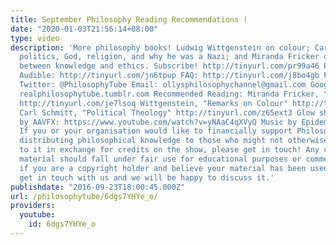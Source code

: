 ```yaml
---
title: September Philosophy Reading Recommendations !
date: "2020-01-03T21:56:14+08:00"
type: video
description: 'More philosophy books! Ludwig Wittgenstein on colour; Carl Schmitt on
  politics, God, religion, and why he was a Nazi; and Miranda Fricker on the link
  between knowledge and ethics. Subscribe! http://tinyurl.com/pr99a46 Patreon: http://www.patreon.com/PhilosophyTube
  Audible: http://tinyurl.com/jn6tpup FAQ: http://tinyurl.com/j8bo4gb Facebook: http://tinyurl.com/jgjek5w
  Twitter: @PhilosophyTube Email: ollysphilosophychannel@gmail.com Google+: google.com/+thephilosophytube
  realphilosophytube.tumblr.com Recommended Reading: Miranda Fricker, "Epistemic Injustice:
  http://tinyurl.com/je7lsoq Wittgenstein, "Remarks on Colour" http://tinyurl.com/zvkd9jt
  Carl Schmitt, "Political Theology" http://tinyurl.com/z65ext3 Glow shine animation
  by AAVFX: https://www.youtube.com/watch?v=yNAaC4qXVyQ Music by Epidemic Sound (Epidemicsound.com)
  If you or your organisation would like to financially support Philosophy Tube in
  distributing philosophical knowledge to those who might not otherwise have access
  to it in exchange for credits on the show, please get in touch! Any copyrighted
  material should fall under fair use for educational purposes or commentary, but
  if you are a copyright holder and believe your material has been used unfairly please
  get in touch with us and we will be happy to discuss it.'
publishdate: "2016-09-23T18:00:45.000Z"
url: /philosophytube/6dgs7YHYe_o/
providers:
  youtube:
    id: 6dgs7YHYe_o
---
```

